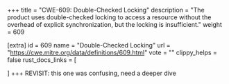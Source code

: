 +++
title = "CWE-609: Double-Checked Locking"
description	= "The product uses double-checked locking to access a resource without the overhead of explicit synchronization, but the locking is insufficient."
weight = 609

[extra]
id = 609
name = "Double-Checked Locking"
url = "https://cwe.mitre.org/data/definitions/609.html"
vote = ""
clippy_helps = false
rust_docs_links = [
	
]
+++
REVISIT: this one was confusing, need a deeper dive
